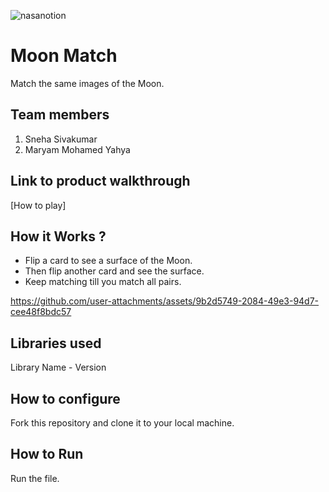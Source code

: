 




![nasanotion](https://github.com/user-attachments/assets/f5e65cb8-48c0-4dc0-b757-bf3569f32d2f)

# Moon Match
Match the same images of the Moon.
## Team members
1. Sneha Sivakumar
2. Maryam Mohamed Yahya
## Link to product walkthrough
[How to play]
## How it Works ?
- Flip a card to see a surface of the Moon. 
- Then flip another card and see the surface.
- Keep matching till you match all pairs. 


https://github.com/user-attachments/assets/9b2d5749-2084-49e3-94d7-cee48f8bdc57


## Libraries used
Library Name - Version
## How to configure
Fork this repository and clone it to your local machine.
## How to Run
Run the file.
